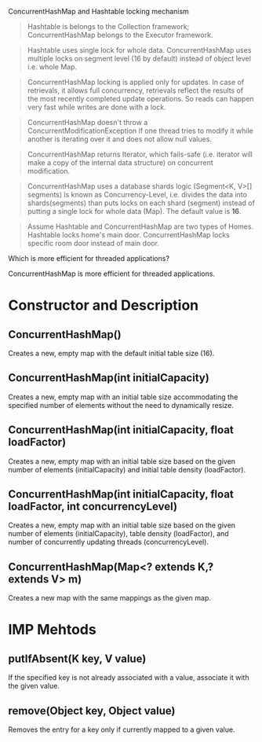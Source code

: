 ConcurrentHashMap and Hashtable locking mechanism

>Hashtable is belongs to the Collection framework; ConcurrentHashMap belongs to the Executor framework.

>Hashtable uses single lock for whole data. ConcurrentHashMap uses multiple locks on segment level (16 by default) instead of object level i.e. whole Map.

>ConcurrentHashMap locking is applied only for updates. In case of retrievals, it allows full concurrency, retrievals reflect the results of the most recently completed update operations. So reads can happen very fast while writes are done with a lock.

>ConcurrentHashMap doesn't throw a ConcurrentModificationException if one thread tries to modify it while another is iterating over it and does not allow null values.

>ConcurrentHashMap returns Iterator, which fails-safe (i.e. iterator will make a copy of the internal data structure) on concurrent modification.

>ConcurrentHashMap uses a database shards logic (Segment<K, V>[] segments) is known as Concurrency-Level, i.e. divides the data into shards(segments) than puts locks on each shard (segment) instead of putting a single lock for whole data (Map). The default value is  **16**.

>Assume Hashtable and ConcurrentHashMap are two types of Homes.
Hashtable locks home's main door.
ConcurrentHashMap locks specific room door instead of main door.


Which is more efficient for threaded applications?

ConcurrentHashMap is more efficient for threaded applications.




# Constructor and Description



## ConcurrentHashMap() ##

Creates a new, empty map with the default initial table size (16).

## ConcurrentHashMap(int initialCapacity) ##

Creates a new, empty map with an initial table size accommodating the specified number of elements without the need to dynamically resize.

## ConcurrentHashMap(int initialCapacity, float loadFactor) ##

Creates a new, empty map with an initial table size based on the given number of elements (initialCapacity) and initial table density (loadFactor).

## ConcurrentHashMap(int initialCapacity, float loadFactor, int concurrencyLevel) ##

Creates a new, empty map with an initial table size based on the given number of elements (initialCapacity), table density (loadFactor), and number of concurrently updating threads (concurrencyLevel).

 ## ConcurrentHashMap(Map<? extends K,? extends V> m) ##

Creates a new map with the same mappings as the given map.
# IMP Mehtods #
## putIfAbsent(K key, V value) ##
If the specified key is not already associated with a value, associate it with the given value.
## remove(Object key, Object value) ##
Removes the entry for a key only if currently mapped to a given value.
